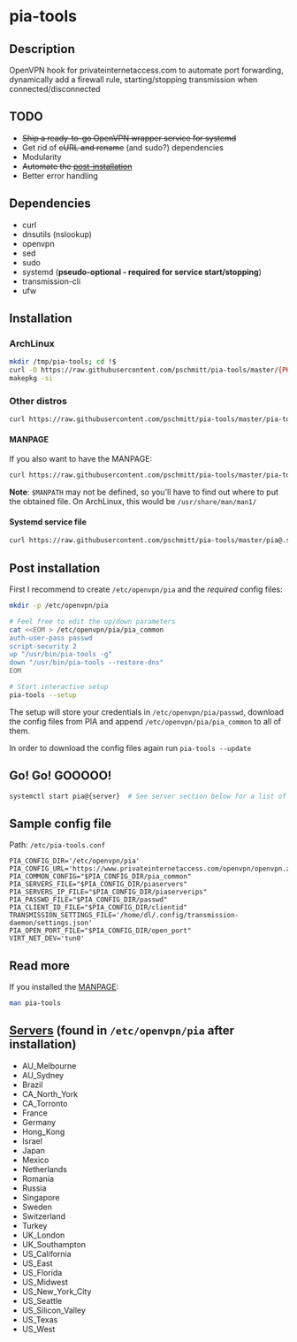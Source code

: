 # pia-tools

## Description

OpenVPN hook for privateinternetaccess.com to automate port forwarding, dynamically add a firewall rule, starting/stopping transmission when connected/disconnected

## TODO

* ~~Ship a ready-to-go OpenVPN wrapper service for systemd~~
* Get rid of ~~cURL and rename~~ (and sudo?) dependencies
* Modularity
* ~~Automate the [post-installation](#post-installation)~~
* Better error handling

## Dependencies

* curl
* dnsutils (nslookup)
* openvpn
* sed
* sudo
* systemd (**pseudo-optional - required for service start/stopping**)
* transmission-cli
* ufw

## Installation

### ArchLinux

```bash
mkdir /tmp/pia-tools; cd !$
curl -O https://raw.githubusercontent.com/pschmitt/pia-tools/master/{PKGBUILD,pia-tools.install}
makepkg -si
```

### Other distros

```bash
curl https://raw.githubusercontent.com/pschmitt/pia-tools/master/pia-tools > /usr/bin/pia-tools
```

#### MANPAGE

If you also want to have the MANPAGE:

```bash
curl https://raw.githubusercontent.com/pschmitt/pia-tools/master/pia-tools.groff | gzip -c - > $MAN_PATH/pia-tools.1.gz
```

**Note**: `$MANPATH` may not be defined, so you'll have to find out where to put the obtained file. On ArchLinux, this would be `/usr/share/man/man1/`

#### Systemd service file

```bash
curl https://raw.githubusercontent.com/pschmitt/pia-tools/master/pia@.service > /usr/lib/systemd/system/pia@.service
```

## Post installation

First I recommend to create `/etc/openvpn/pia` and the *required* config files:

```bash
mkdir -p /etc/openvpn/pia

# Feel free to edit the up/down parameters
cat <<EOM > /etc/openvpn/pia/pia_common
auth-user-pass passwd
script-security 2
up "/usr/bin/pia-tools -g"
down "/usr/bin/pia-tools --restore-dns"
EOM

# Start interactive setup
pia-tools --setup
```

The setup will store your credentials in `/etc/openvpn/pia/passwd`, download the config files from PIA and append `/etc/openvpn/pia/pia_common` to all of them.

In order to download the config files again run `pia-tools --update`

## Go! Go! GOOOOO!

```bash
systemctl start pia@{server}  # See server section below for a list of all possible servers
```

## Sample config file

Path: `/etc/pia-tools.conf`

```
PIA_CONFIG_DIR='/etc/openvpn/pia'
PIA_CONFIG_URL='https://www.privateinternetaccess.com/openvpn/openvpn.zip'
PIA_COMMON_CONFIG="$PIA_CONFIG_DIR/pia_common"
PIA_SERVERS_FILE="$PIA_CONFIG_DIR/piaservers"
PIA_SERVERS_IP_FILE="$PIA_CONFIG_DIR/piaserverips"
PIA_PASSWD_FILE="$PIA_CONFIG_DIR/passwd"
PIA_CLIENT_ID_FILE="$PIA_CONFIG_DIR/clientid"
TRANSMISSION_SETTINGS_FILE='/home/dl/.config/transmission-daemon/settings.json'
PIA_OPEN_PORT_FILE="$PIA_CONFIG_DIR/open_port"
VIRT_NET_DEV='tun0'
```

## Read more

If you installed the [MANPAGE](#manpage):

```bash
man pia-tools
```


## [Servers](https://www.privateinternetaccess.com/pages/network/) (found in `/etc/openvpn/pia` after installation)
  - AU_Melbourne
  - AU_Sydney
  - Brazil
  - CA_North_York
  - CA_Torronto
  - France
  - Germany
  - Hong_Kong
  - Israel
  - Japan
  - Mexico
  - Netherlands
  - Romania
  - Russia
  - Singapore
  - Sweden
  - Switzerland
  - Turkey
  - UK_London
  - UK_Southampton
  - US_California
  - US_East
  - US_Florida
  - US_Midwest
  - US_New_York_City
  - US_Seattle
  - US_Silicon_Valley
  - US_Texas
  - US_West
